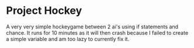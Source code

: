 # Project Hockey
 A very very simple hockeygame between 2 ai's using if statements and chance. It runs for 10 minutes as it will then crash because I failed to create a simple variable and am too lazy to currently fix it. 
